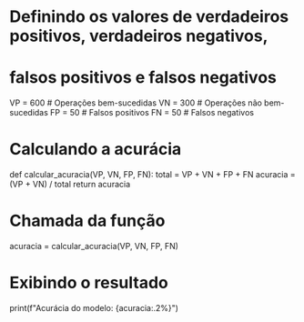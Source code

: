 # Definindo os valores de verdadeiros positivos, verdadeiros negativos,
# falsos positivos e falsos negativos
VP = 600  # Operações bem-sucedidas
VN = 300  # Operações não bem-sucedidas
FP = 50   # Falsos positivos
FN = 50   # Falsos negativos

# Calculando a acurácia
def calcular_acuracia(VP, VN, FP, FN):
    total = VP + VN + FP + FN
    acuracia = (VP + VN) / total
    return acuracia

# Chamada da função
acuracia = calcular_acuracia(VP, VN, FP, FN)

# Exibindo o resultado
print(f"Acurácia do modelo: {acuracia:.2%}")
